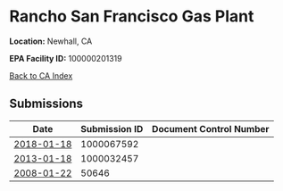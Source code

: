 # Rancho San Francisco Gas Plant

**Location:** Newhall, CA

**EPA Facility ID:** 100000201319

[Back to CA Index](../../index.md)

## Submissions

| Date | Submission ID | Document Control Number |
|------|--------------|-------------------------|
| [2018-01-18](submissions/1000067592.md) | 1000067592 |  |
| [2013-01-18](submissions/1000032457.md) | 1000032457 |  |
| [2008-01-22](submissions/50646.md) | 50646 |  |
